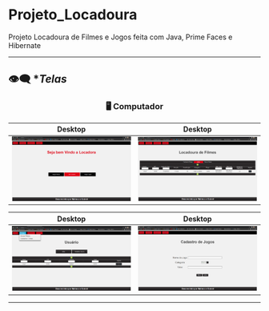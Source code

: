 # Projeto_Locadoura
Projeto Locadoura de Filmes e Jogos feita com Java, Prime Faces e Hibernate

-------------------------------------

## :eye_speech_bubble: **Telas*

<div align="center">

### :desktop_computer: Computador

|Desktop|Desktop|
|:---:|:---:|
|<kbd><img src="/img-final/1.png" width="600px" alt="Tablet"/></kbd>|<kbd><img src="/img-final/2.png" width="600px" alt="Tablet"/></kbd>

|Desktop|Desktop|
|:---:|:---:|
|<kbd><img src="/img-final/3.png" width="600px" alt="Tablet"/></kbd>|<kbd><img src="/img-final/4.png" width="600px" alt="Tablet"/></kbd>

-----------------------------------

</div>
